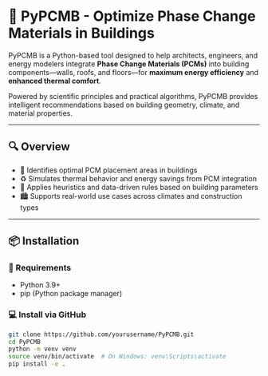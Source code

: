# 🧊 PyPCMB - Optimize Phase Change Materials in Buildings

PyPCMB is a Python-based tool designed to help architects, engineers, and energy modelers integrate **Phase Change Materials (PCMs)** into building components—walls, roofs, and floors—for **maximum energy efficiency** and **enhanced thermal comfort**.

Powered by scientific principles and practical algorithms, PyPCMB provides intelligent recommendations based on building geometry, climate, and material properties.

---

## 🔍 Overview

- 📍 Identifies optimal PCM placement areas in buildings
- ♻️ Simulates thermal behavior and energy savings from PCM integration
- 🧠 Applies heuristics and data-driven rules based on building parameters
- 🏙️ Supports real-world use cases across climates and construction types

---

## 📦 Installation

### 🔧 Requirements
- Python 3.9+
- pip (Python package manager)

### 💻 Install via GitHub
```bash
git clone https://github.com/yourusername/PyPCMB.git
cd PyPCMB
python -m venv venv
source venv/bin/activate  # On Windows: venv\Scripts\activate
pip install -e .
